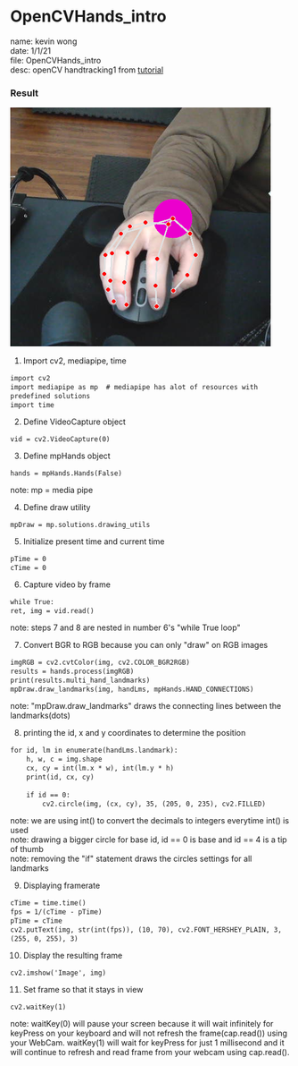 # OpenCVHands_intro
name: kevin wong\
date: 1/1/21\
file: OpenCVHands_intro\
desc: openCV handtracking1 from [tutorial](https://www.youtube.com/watch?v=01sAkU_NvOY) 

### Result
![result of code](hand1.PNG)

1. Import cv2, mediapipe, time
```
import cv2
import mediapipe as mp  # mediapipe has alot of resources with predefined solutions
import time
```

2. Define VideoCapture object
```
vid = cv2.VideoCapture(0)
```

3. Define mpHands object 
```
hands = mpHands.Hands(False)
``` 
note: mp = media pipe

4. Define draw utility
```
mpDraw = mp.solutions.drawing_utils
```

5. Initialize present time and current time
```
pTime = 0
cTime = 0
```

6. Capture video by  frame
```
while True:
ret, img = vid.read()
```
note: steps 7 and 8 are nested in number 6's "while True loop"

7. Convert BGR to RGB because you can only "draw" on RGB images
```
imgRGB = cv2.cvtColor(img, cv2.COLOR_BGR2RGB)
results = hands.process(imgRGB)
print(results.multi_hand_landmarks)
mpDraw.draw_landmarks(img, handLms, mpHands.HAND_CONNECTIONS)
```
note: "mpDraw.draw_landmarks" draws the connecting lines between the landmarks(dots)

8. printing the id, x and y coordinates to determine the position
```
for id, lm in enumerate(handLms.landmark):
    h, w, c = img.shape
    cx, cy = int(lm.x * w), int(lm.y * h)
    print(id, cx, cy)

    if id == 0:
        cv2.circle(img, (cx, cy), 35, (205, 0, 235), cv2.FILLED)
```
note: we are using int() to convert the decimals to integers everytime int() is used\
note: drawing a bigger circle for base id, id == 0 is base and id == 4 is a tip of thumb\
note: removing the "if" statement draws the circles settings for all landmarks

9. Displaying framerate
```
cTime = time.time()
fps = 1/(cTime - pTime)
pTime = cTime
cv2.putText(img, str(int(fps)), (10, 70), cv2.FONT_HERSHEY_PLAIN, 3, (255, 0, 255), 3)
```

10. Display the resulting frame
```
cv2.imshow('Image', img)
```

11. Set frame so that it stays in view
```
cv2.waitKey(1)
```
note: waitKey(0) will pause your screen because it will wait infinitely for keyPress on your keyboard and will not refresh the frame(cap.read()) using your WebCam. waitKey(1) will wait for keyPress for just 1 millisecond and it will continue to refresh and read frame from your webcam using cap.read().
